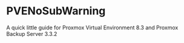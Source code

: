# PVENoSubWarning
A quick little guide for Proxmox Virtual Environment 8.3 and Proxmox Backup Server 3.3.2
